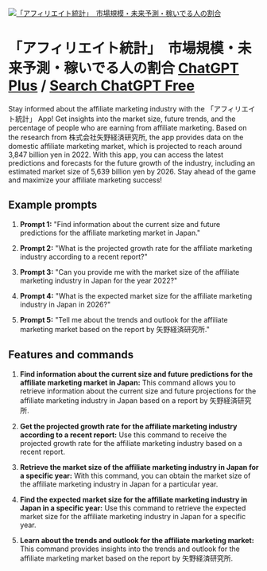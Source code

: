 
[![「アフィリエイト統計」　市場規模・未来予測・稼いでる人の割合](https://files.oaiusercontent.com/file-u1jRVTvxmLf1eYfREfYWbvhF?se=2123-10-18T01%3A36%3A21Z&sp=r&sv=2021-08-06&sr=b&rscc=max-age%3D31536000%2C%20immutable&rscd=attachment%3B%20filename%3D7e9ac3b5-b754-4d21-91d8-766c89fae2bc.png&sig=06xqaQ/KaY4Npjgeq1p5L/gTNaJvydlV5ZcxcFunHPk%3D)](https://chat.openai.com/g/g-50osF7x3k-ahuirieitotong-ji-shi-chang-gui-mo-wei-lai-yu-ce-jia-ideruren-noge-he)

# 「アフィリエイト統計」　市場規模・未来予測・稼いでる人の割合 [ChatGPT Plus](https://chat.openai.com/g/g-50osF7x3k-ahuirieitotong-ji-shi-chang-gui-mo-wei-lai-yu-ce-jia-ideruren-noge-he) / [Search ChatGPT Free](https://gptcall.net/index.html#/?search=%E3%80%8C%E3%82%A2%E3%83%95%E3%82%A3%E3%83%AA%E3%82%A8%E3%82%A4%E3%83%88%E7%B5%B1%E8%A8%88%E3%80%8D%E3%80%80%E5%B8%82%E5%A0%B4%E8%A6%8F%E6%A8%A1%E3%83%BB%E6%9C%AA%E6%9D%A5%E4%BA%88%E6%B8%AC%E3%83%BB%E7%A8%BC%E3%81%84%E3%81%A7%E3%82%8B%E4%BA%BA%E3%81%AE%E5%89%B2%E5%90%88)

Stay informed about the affiliate marketing industry with the 「アフィリエイト統計」 App! Get insights into the market size, future trends, and the percentage of people who are earning from affiliate marketing. Based on the research from 株式会社⽮野経済研究所, the app provides data on the domestic affiliate marketing market, which is projected to reach around 3,847 billion yen in 2022. With this app, you can access the latest predictions and forecasts for the future growth of the industry, including an estimated market size of 5,639 billion yen by 2026. Stay ahead of the game and maximize your affiliate marketing success!

## Example prompts

1. **Prompt 1:** "Find information about the current size and future predictions for the affiliate marketing market in Japan."

2. **Prompt 2:** "What is the projected growth rate for the affiliate marketing industry according to a recent report?"

3. **Prompt 3:** "Can you provide me with the market size of the affiliate marketing industry in Japan for the year 2022?"

4. **Prompt 4:** "What is the expected market size for the affiliate marketing industry in Japan in 2026?"

5. **Prompt 5:** "Tell me about the trends and outlook for the affiliate marketing market based on the report by ⽮野経済研究所."

## Features and commands

1. **Find information about the current size and future predictions for the affiliate marketing market in Japan:** This command allows you to retrieve information about the current size and future projections for the affiliate marketing industry in Japan based on a report by ⽮野経済研究所.

2. **Get the projected growth rate for the affiliate marketing industry according to a recent report:** Use this command to receive the projected growth rate for the affiliate marketing industry based on a recent report.

3. **Retrieve the market size of the affiliate marketing industry in Japan for a specific year:** With this command, you can obtain the market size of the affiliate marketing industry in Japan for a particular year.

4. **Find the expected market size for the affiliate marketing industry in Japan in a specific year:** Use this command to retrieve the expected market size for the affiliate marketing industry in Japan for a specific year.

5. **Learn about the trends and outlook for the affiliate marketing market:** This command provides insights into the trends and outlook for the affiliate marketing market based on the report by ⽮野経済研究所.



